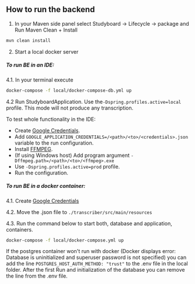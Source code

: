 ## How to run the backend

1. In your Maven side panel select Studyboard -> Lifecycle -> package and Run Maven Clean + Install
```bash
mvn clean install
```
2. Start a local docker server

##### To run BE in an IDE:
4.1. In your terminal execute
```bash
docker-compose -f local/docker-compose-db.yml up
```
4.2  Run StudyboardApplication. Use the`-Dspring.profiles.active=local` profile. This mode will not produce any transcription.

To test whole functionality in the IDE:
* Create [Google Credentials](https://cloud.google.com/docs/authentication/getting-started).  
* Add `GOOGLE_APPLICATION_CREDENTIALS=/<path>/<to>/<credentials>.json` variable to the run configuration.
* Install [FFMPEG](https://ffmpeg.org/download.html).
* (If using Windows host) Add program argument `-Dffmpeg.path=/<path>/<to>/<ffmpeg>.exe` 
* Use `-Dspring.profiles.active=prod` profile.
* Run the configuration.

##### To run BE in a docker container:

4.1. Create [Google Credentials](https://cloud.google.com/docs/authentication/getting-started)

4.2. Move the .json file to `./transcriber/src/main/resources`

4.3. Run the command below to start both, database and application, containers.

```bash
docker-compose -f local/docker-compose.yml up
```


If the postgres container won't run with docker (Docker displays error: Database is uninitialized and superuser password is not specified) you can add the line
`
POSTGRES_HOST_AUTH_METHOD: "trust"
`
to the .env file in the local folder. After the first Run and initialization of the database you can remove the line from the .env file.